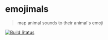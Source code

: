 # emojimals

> map animal sounds to their animal's emoji

[![Build Status](https://travis-ci.org/boennemann/emojimals-jsunconf.svg)](https://travis-ci.org/boennemann/emojimals-jsunconf)
